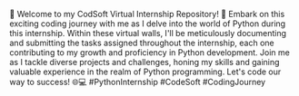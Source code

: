 🐍 Welcome to my CodSoft Virtual Internship Repository! 🚀 Embark on this exciting coding journey with me as I delve into the world of Python during this internship. Within these virtual walls, I'll be meticulously documenting and submitting the tasks assigned throughout the internship, each one contributing to my growth and proficiency in Python development. Join me as I tackle diverse projects and challenges, honing my skills and gaining valuable experience in the realm of Python programming. Let's code our way to success! 🌐💻 #PythonInternship #CodeSoft #CodingJourney

